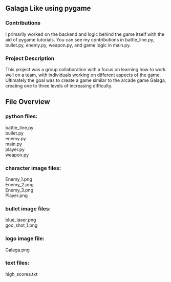 ## Galaga Like using pygame

### Contributions

I primarily worked on the backend and logic behind the game itself with the aid of pygame tutorials.
You can see my contributions in battle_line.py, bullet.py, enemy.py, weapon.py, and game logic in main.py.

### Project Description

This project was a group collaboration with a focus on learning how to work well on a team, with individuals working on different aspects of the game. Ultimately the goal was to create a game similar to the arcade game Galaga, creating one to three levels of increasing difficulty.

## File Overview
### python files:
battle_line.py </br>
bullet.py </br>
enemy.py </br>
main.py </br>
player.py </br>
weapon.py </br>
### character image files:
Enemy_1.png </br>
Enemy_2.png </br>
Enemy_3.png </br>
Player.png </br>
### bullet image files:
blue_laser.png </br>
goo_shot_1.png </br>
### logo image file:
Galaga.png </br>
### text files:
high_scores.txt </br>
